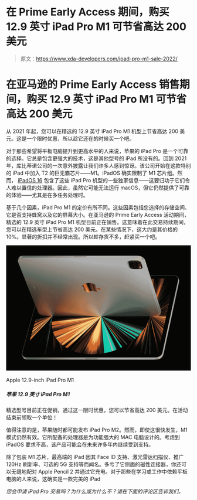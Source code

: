 # 在 Prime Early Access 期间，购买 12.9 英寸 iPad Pro M1 可节省高达 200 美元

> 原文：<https://www.xda-developers.com/ipad-pro-m1-sale-2022/>

# 在亚马逊的 Prime Early Access 销售期间，购买 12.9 英寸 iPad Pro M1 可节省高达 200 美元

从 2021 年起，您可以在精选的 12.9 英寸 iPad Pro M1 机型上节省高达 200 美元。这是一个限时优惠，所以趁它还在的时候买一个吧。

对于那些希望将平板电脑提升到更高水平的人来说，苹果的 iPad Pro 是一个可靠的选择。它总是包含更强大的技术，这是其他型号的 iPad 所没有的。回到 2021 年，库比蒂诺公司的一次意外披露让我们许多人感到惊讶。该公司开始在这款特别的 iPad 中加入 T2 的巨无霸芯片——M1。iPadOS 确实限制了 M1 芯片组。然而， [iPadOS 16](http://xda-developers.com/ipados-16) 包含了这些 iPad Pro 机型的一些独家信息——这要归功于它们令人难以置信的处理器。因此，虽然它可能无法运行 macOS，但它仍然提供了可靠的体验——尤其是在多任务处理时。

基于几个因素，iPad Pro M1 的定价有所不同。这些因素包括您选择的存储空间、它是否支持蜂窝以及它的屏幕大小。在亚马逊的 Prime Early Access 活动期间，精选的 12.9 英寸 iPad Pro M1 机型目前正在销售。这意味着在此交易持续期间，您可以在精选车型上节省高达 200 美元。在某些情况下，这大约是其价格的 10%。显著的折扣并不经常出现。所以趁存货不多，赶紧买一个吧。

 <picture>![Select models are currently on sale, and you can save up to $200 through this limited-time offer. Claim a unit before the event ends!](img/4d58ee4d0bb25b053c846a6dbe0bab7c.png)</picture> 

Apple 12.9-inch iPad Pro M1

##### 苹果 12.9 英寸 iPad Pro M1

精选型号目前正在促销，通过这一限时优惠，您可以节省高达 200 美元。在活动结束前领取一个单位！

值得注意的是，苹果随时都可能发布 iPad Pro M2。然而，即使这很快发生，M1 模式仍然有效。它所配备的处理器是为功能强大的 MAC 电脑设计的。考虑到 iPadOS 要求不高，该产品可能会在未来许多年内继续受到支持。

除了包装 M1 芯片，最高端的 iPad 因其 Face ID 支持、激光雷达扫描仪、推广 120Hz 刷新率、可选的 5G 支持等而闻名。多亏了它侧面的磁性连接器，你还可以无缝地配对 Apple Pencil 2 并通过它充电。对于那些在学习或工作中依赖平板电脑的人来说，这确实是一款完美的 iPad

*您会申请 iPad Pro 交易吗？为什么或为什么不？请在下面的评论区告诉我们。*